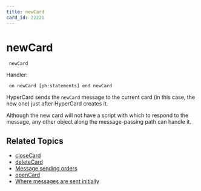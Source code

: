 ```yaml
---
title: newCard
card_id: 22221
---
```


# newCard

<code><pre>
newCard
</pre></code>

Handler:

<code><pre>
on newCard
  [ph:statements]
end newCard
</pre></code>

HyperCard sends the <code>newCard</code> message to the current card (in this case, the new one) just after HyperCard creates it. 

Although the new card will not have a script with which to respond to the message, any other object along the message-passing path can handle it. 


## Related Topics

* [closeCard](/HyperTalkReference/systemmessages/closeCard)
* [deleteCard](/HyperTalkReference/systemmessages/deleteCard)
* [Message sending orders](/HyperTalkReference/systemmessages/Message-sending-orders)
* [openCard](/HyperTalkReference/systemmessages/openCard)
* [Where messages are sent initially](/HyperTalkReference/systemmessages/Where-messages-are-sent-initially)
